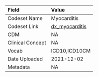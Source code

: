 |Field            |Value          |
|:----------------|:--------------|
|Codeset Name     |Myocarditis    |
|Codeset Link     |[dx_myocarditis](https://github.com/PEDSnet/Variable-Dictionary/blob/main/conditions/dx_myocarditis.csv)|
|CDM              |NA             |
|Clinical Concept |NA             |
|Vocab            |ICD10,ICD10CM  |
|Date Uploaded    |2021-12-02     |
|Metadata         |NA             |
